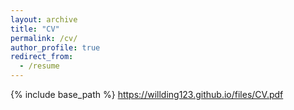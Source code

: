 ```yaml
---
layout: archive
title: "CV"
permalink: /cv/ 
author_profile: true
redirect_from:
  - /resume
---
```




{% include base_path %}
https://willding123.github.io/files/CV.pdf
